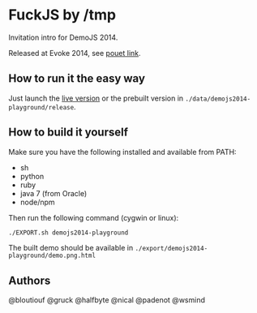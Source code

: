 FuckJS by /tmp
==============

Invitation intro for DemoJS 2014.

Released at Evoke 2014, see [pouet link](http://www.pouet.net/prod.php?which=63938).

How to run it the easy way
--------------------------

Just launch the [live version](http://tmp.graphics/releases/fuckjs/) or the prebuilt version in `./data/demojs2014-playground/release`.

How to build it yourself
------------------------

Make sure you have the following installed and available from PATH:
 * sh
 * python
 * ruby
 * java 7 (from Oracle)
 * node/npm

Then run the following command (cygwin or linux):
```sh
./EXPORT.sh demojs2014-playground
```

The built demo should be available in `./export/demojs2014-playground/demo.png.html`

Authors
-------

@bloutiouf
@gruck
@halfbyte
@nical
@padenot
@wsmind
